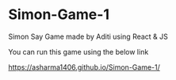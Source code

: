 # Simon-Game-1
Simon Say Game made by Aditi using React & JS

You can run this game using the below link

https://asharma1406.github.io/Simon-Game-1/
